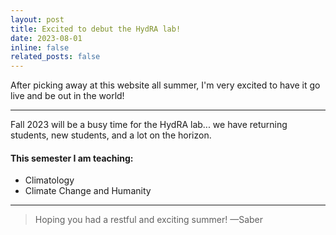 ```yaml
---
layout: post
title: Excited to debut the HydRA lab! 
date: 2023-08-01 
inline: false
related_posts: false
---
```


After picking away at this website all summer, I'm very excited to have it go live and be out in the world! 

***

Fall 2023 will be a busy time for the HydRA lab... we have returning students, new students, and a lot on the horizon. 

#### This semester I am teaching:
<ul>
    <li>Climatology</li>
    <li>Climate Change and Humanity</li>
</ul>


***


> Hoping you had a restful and exciting summer!
> —Saber


